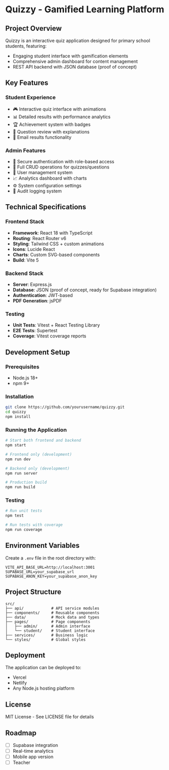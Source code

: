 # Quizzy - Gamified Learning Platform

## Project Overview
Quizzy is an interactive quiz application designed for primary school students, featuring:
- Engaging student interface with gamification elements
- Comprehensive admin dashboard for content management
- REST API backend with JSON database (proof of concept)

## Key Features

### Student Experience
- 🎮 Interactive quiz interface with animations
- 📊 Detailed results with performance analytics
- 🏆 Achievement system with badges
- 📝 Question review with explanations
- 📧 Email results functionality

### Admin Features
- 🔐 Secure authentication with role-based access
- 📝 Full CRUD operations for quizzes/questions
- 👥 User management system
- 📈 Analytics dashboard with charts
- ⚙️ System configuration settings
- 📜 Audit logging system

## Technical Specifications

### Frontend Stack
- **Framework**: React 18 with TypeScript
- **Routing**: React Router v6
- **Styling**: Tailwind CSS + custom animations
- **Icons**: Lucide React
- **Charts**: Custom SVG-based components
- **Build**: Vite 5

### Backend Stack
- **Server**: Express.js
- **Database**: JSON (proof of concept, ready for Supabase integration)
- **Authentication**: JWT-based
- **PDF Generation**: jsPDF

### Testing
- **Unit Tests**: Vitest + React Testing Library
- **E2E Tests**: Supertest
- **Coverage**: Vitest coverage reports

## Development Setup

### Prerequisites
- Node.js 18+
- npm 9+

### Installation
```bash
git clone https://github.com/yourusername/quizzy.git
cd quizzy
npm install
```

### Running the Application
```bash
# Start both frontend and backend
npm start

# Frontend only (development)
npm run dev

# Backend only (development)
npm run server

# Production build
npm run build
```

### Testing
```bash
# Run unit tests
npm test

# Run tests with coverage
npm run coverage
```

## Environment Variables
Create a `.env` file in the root directory with:
```
VITE_API_BASE_URL=http://localhost:3001
SUPABASE_URL=your_supabase_url
SUPABASE_ANON_KEY=your_supabase_anon_key
```

## Project Structure
```
src/
├── api/            # API service modules
├── components/     # Reusable components
├── data/           # Mock data and types
├── pages/          # Page components
│   ├── admin/      # Admin interface
│   └── student/    # Student interface
├── services/       # Business logic
└── styles/         # Global styles
```

## Deployment
The application can be deployed to:
- Vercel
- Netlify
- Any Node.js hosting platform

## License
MIT License - See LICENSE file for details

## Roadmap
- [ ] Supabase integration
- [ ] Real-time analytics
- [ ] Mobile app version
- [ ] Teacher
